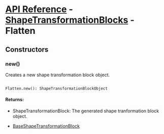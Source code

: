 # [API Reference](../../API.md) - [ShapeTransformationBlocks](../ShapeTransformationBlocks.md) - Flatten

## Constructors

### new()

Creates a new shape transformation block object.

```

Flatten.new(): ShapeTransformationBlockObject

```

#### Returns:

* ShapeTransformationBlock: The generated shape tranformation block object.


* [BaseShapeTransformationBlock](BaseShapeTransformationBlock.md)
